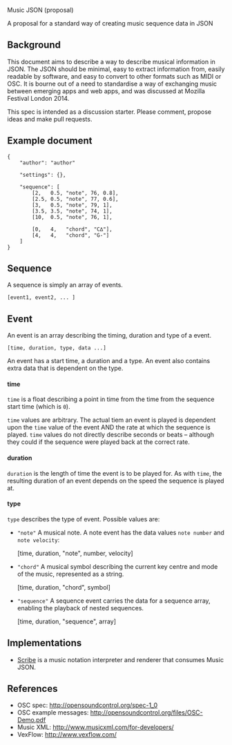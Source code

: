 Music JSON (proposal)

A proposal for a standard way of creating music sequence data in JSON

## Background

This document aims to describe a way to describe musical information in JSON.
The JSON should be minimal, easy to extract information from, easily readable by
software, and easy to convert to other formats such as MIDI or OSC. It is bourne
out of a need to standardise a way of exchanging music between emerging apps and
web apps, and was discussed at Mozilla Festival London 2014.

This spec is intended as a discussion starter. Please comment, propose ideas and
make pull requests.

## Example document

    {
        "author": "author"

        "settings": {},

        "sequence": [
            [2,   0.5, "note", 76, 0.8],
            [2.5, 0.5, "note", 77, 0.6],
            [3,   0.5, "note", 79, 1],
            [3.5, 3.5, "note", 74, 1],
            [10,  0.5, "note", 76, 1],

            [0,   4,   "chord", "C∆"],
            [4,   4,   "chord", "G-"]
        ]
    }



## Sequence

A sequence is simply an array of events.

    [event1, event2, ... ]

## Event

An event is an array describing the timing, duration and type of a event.

    [time, duration, type, data ...]

An event has a start time, a duration and a type. An event also contains extra
data that is dependent on the type.

#### time

<code>time</code> is a float describing a point in time from the time from the
sequence start time (which is <code>0</code>).

<code>time</code> values are arbitrary. The actual tiem an event is played is
dependent upon the <code>time</code> value of the event AND the rate at which
the sequence is played. <code>time</code> values do not directly describe
seconds or beats – although they could if the sequence were played back at the
correct rate.

#### duration

<code>duration</code> is the length of time the event is to be played for. As
with <code>time</code>, the resulting duration of an event depends on the speed
the sequence is played at.

#### type

<code>type</code> describes the type of event. Possible values are:

- <code>"note"</code> A musical note. A note event has the data values <code>note number</code> and <code>note velocity</code>:

    [time, duration, "note", number, velocity]

- <code>"chord"</code> A musical symbol describing the current key centre and
mode of the music, represented as a string.

    [time, duration, "chord", symbol]

- <code>"sequence"</code> A sequence event carries the data for a sequence array, enabling the playback of nested sequences.

    [time, duration, "sequence", array]


## Implementations

- <a href="http://labs.cruncher.ch/scribe/">Scribe</a> is a music notation
interpreter and renderer that consumes Music JSON.

## References

- OSC spec: <a href="http://opensoundcontrol.org/spec-1_0">http://opensoundcontrol.org/spec-1_0</a>
- OSC example messages: <a href="http://opensoundcontrol.org/files/OSC-Demo.pdf">http://opensoundcontrol.org/files/OSC-Demo.pdf</a>
- Music XML: <a href="http://www.musicxml.com/for-developers/">http://www.musicxml.com/for-developers/</a>
- VexFlow: <a href="http://www.vexflow.com/">http://www.vexflow.com/</a>


